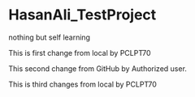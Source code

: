 # HasanAli_TestProject
nothing but self learning

This is first change from local by PCLPT70

This second change from GitHub by Authorized user.

This is third changes from local by PCLPT70
